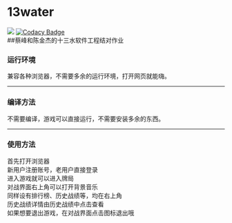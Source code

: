 # 13water
![](https://img.shields.io/badge/Hey!-Bro~-red)
[![Codacy Badge](https://api.codacy.com/project/badge/Grade/06f784b0e0f543969c50d50d7a93b4b7)](https://www.codacy.com/manual/TITIN24/13water?utm_source=github.com&amp;utm_medium=referral&amp;utm_content=TITIN24/13water&amp;utm_campaign=Badge_Grade)  
##蔡峰和陈金杰的十三水软件工程结对作业
### 运行环境  
兼容各种浏览器，不需要多余的运行环境，打开网页就能嗨。

***

### 编译方法  
不需要编译，游戏可以直接运行，不需要安装多余的东西。

***

### 使用方法  
首先打开浏览器  
新用户注册账号，老用户直接登录  
进入游戏就可以进入牌局  
对战界面右上角可以打开背景音乐  
同样设有排行榜、历史战绩等，均在右上角  
历史战绩详情由历史战绩中点击查看  
如果想要退出游戏，在对战界面点击图标退出哦  

